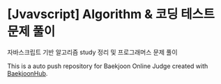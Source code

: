 # [Jvavscript] Algorithm & 코딩 테스트 문제 풀이
자바스크립트 기반 알고리즘 study 정리 및 프로그래머스 문제 풀이

This is a auto push repository for Baekjoon Online Judge created with [BaekjoonHub](https://github.com/BaekjoonHub/BaekjoonHub).
